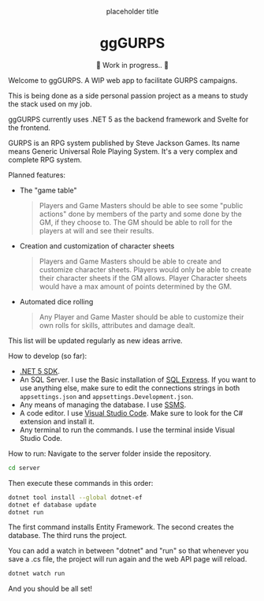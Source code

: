 <p align="center">placeholder title</p>
<h1 align="center"><b>ggGURPS</b></h1>
<p align="center">🚧 Work in progress.. 🚧</p>

Welcome to ggGURPS. A WIP web app to facilitate GURPS campaigns.

This is being done as a side personal passion project as a means to study the stack used on my job.

ggGURPS currently uses .NET 5 as the backend framework and Svelte for the frontend.

GURPS is an RPG system published by Steve Jackson Games. Its name means Generic Universal Role Playing System. It's a very complex and complete RPG system.

Planned features:
- The "game table"
    > Players and Game Masters should be able to see some "public actions" done by members of the party and some done by the GM, if they choose to. The GM should be able to roll for the players at will and see their results.

- Creation and customization of character sheets
    > Players and Game Masters should be able to create and customize character sheets. Players would only be able to create their character sheets if the GM allows. Player Character sheets would have a max amount of points determined by the GM.

- Automated dice rolling
    > Any Player and Game Master should be able to customize their own rolls for skills, attributes and damage dealt.

This list will be updated regularly as new ideas arrive.

How to develop (so far):
- [.NET 5 SDK](https://dotnet.microsoft.com).
- An SQL Server. I use the Basic installation of [SQL Express](https://www.microsoft.com/pt-br/sql-server/sql-server-downloads). If you want to use anything else, make sure to edit the connections strings in both ``appsettings.json`` and ``appsettings.Development.json``.
- Any means of managing the database. I use [SSMS](https://docs.microsoft.com/pt-br/sql/ssms/download-sql-server-management-studio-ssms?redirectedfrom=MSDN&view=sql-server-ver15).
- A code editor. I use [Visual Studio Code](https://code.visualstudio.com). Make sure to look for the C# extension and install it.
- Any terminal to run the commands. I use the terminal inside Visual Studio Code.

How to run:
Navigate to the server folder inside the repository.
```bash
cd server
```
Then execute these commands in this order:
```bash
dotnet tool install --global dotnet-ef
dotnet ef database update
dotnet run
```
The first command installs Entity Framework. The second creates the database. The third runs the project.

You can add a watch in between "dotnet" and "run" so that whenever you save a .cs file, the project will run again and the web API page will reload.
```bash
dotnet watch run
```
And you should be all set!
